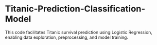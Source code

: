 # Titanic-Prediction-Classification-Model
This code facilitates Titanic survival prediction using Logistic Regression, enabling data exploration, preprocessing, and model training.
